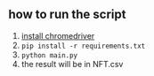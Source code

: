 ## how to run the script
1. [install chromedriver](https://chromedriver.storage.googleapis.com/index.html)
2. `pip install -r requirements.txt`
3. `python main.py`
4. the result will be in NFT.csv